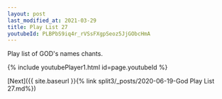 ```yaml
---
layout: post
last_modified_at: 2021-03-29
title: Play List 27
youtubeId: PLBPbS9iq4r_rVSsFXgpSeoz5JjGObcHmA
---
```

 
 
Play list of GOD's names chants.
 
{% include youtubePlayer1.html id=page.youtubeId %}
 

[Next]({{ site.baseurl }}{% link  split3/_posts/2020-06-19-God Play List 27.md%})
